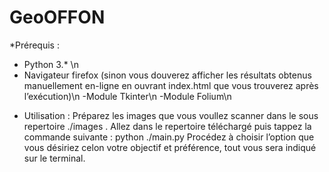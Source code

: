 # GeoOFFON

*Prérequis : 
- Python 3.* \n
- Navigateur firefox (sinon vous douverez afficher les résultats obtenus manuellement en-ligne en ouvrant index.html que vous trouverez après l’exécution)\n
-Module Tkinter\n
-Module Folium\n

* Utilisation :
	Préparez les images que vous voullez scanner dans le sous repertoire ./images	.
	Allez dans le repertoire téléchargé puis tappez la commande suivante :
		python ./main.py
	Procédez à choisir l’option que vous désiriez celon votre objectif et préférence, tout vous sera indiqué sur le terminal.

